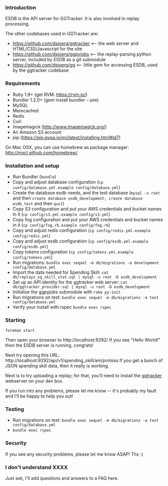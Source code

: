### Introduction

ESDB is the API server for GGTracker.  It is also involved in replay processing.

The other codebases used in GGTracker are:
* https://github.com/dsjoerg/ggtracker <-- the web server and
  HTML/CSS/Javascript for the site
* https://github.com/dsjoerg/ggpyjobs <-- the replay-parsing python
  server, included by ESDB as a git submodule
* https://github.com/dsjoerg/gg <-- little gem for accessing ESDB,
  used by the ggtracker codebase


### Requirements

 * Ruby 1.9+ (get RVM: https://rvm.io/)
 * Bundler 1.2.0+ (gem install bundler --pre)
 * MySQL
 * Memcached
 * Redis
 * Curl
 * imagemagick (http://www.imagemagick.org/)
 * An Amazon S3 account
 * pip (https://pip.pypa.io/en/latest/installing.html#id7)
 
On Mac OSX, you can use homebrew as package manager: http://mxcl.github.com/homebrew/


### Installation and setup

 * Run Bundler (`bundle`)
 * Copy and adjust database configuration (`cp config/database.yml.example config/database.yml`)
 * Create the database esdb needs, and the test database (`mysql -u root` and then `create database esdb_development; create database esdb_test` and then `quit`)
 * Copy S3 configuration and put your AWS credentials and bucket names in it (`cp config/s3.yml.example config/s3.yml`)
 * Copy fog configuration and put your AWS credentials and bucket names in it (`cp config/fog.rb.example config/fog.rb`)
 * Copy and adjust redis configuration (`cp config/redis.yml.example config/redis.yml`)
 * Copy and adjust esdb configuration (`cp config/esdb.yml.example config/esdb.yml`)
 * Copy tokens configuration (`cp config/tokens.yml.example config/tokens.yml`)
 * Run migrations: `bundle exec sequel -m db/migrations -e development config/database.yml`
 * Import the data needed for Spending Skill: `cat db/replays_sq_skill_stat.sql | mysql -u root -D esdb_development`
 * Set up an API identity for the ggtracker web server: `cat db/ggtracker_provider.sql | mysql -u root -D esdb_development`
 * Initialize the ggpyjobs submodule with `rake py:init`
 * Run migrations on test: `bundle exec sequel -m db/migrations -e test config/database.yml`
 * Verify your install with rspec `bundle exec rspec`


### Starting

`foreman start`

Then open your browser to http://localhost:9292/
If you see "Hello World!" then the ESDB server is running, congrats!

Next try opening this URL: http://localhost:9292/api/v1/spending_skill/am/protoss
If you get a bunch of JSON spending skill data, then it really is working.

Next is to try uploading a replay; for that, you'll need to install
the [ggtracker](https://github.com/dsjoerg/ggtracker) webserver on
your dev box.

If you run into any problems, please let me know -- it's probably my
fault and I'll be happy to help you out!


### Testing

* Run migrations on test: `bundle exec sequel -m db/migrations -e test config/database.yml`
* `bundle exec rspec`


### Security

If you see any security problems, please let me know ASAP!  Thx :)


### I don't understand XXXX

Just ask, I'll add questions and answers to a FAQ here.

